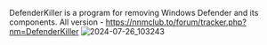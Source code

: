 DefenderKiller is a program for removing Windows Defender and its components.
All version - https://nnmclub.to/forum/tracker.php?nm=DefenderKiller
![2024-07-26_103243](https://github.com/user-attachments/assets/ec42b51d-4b02-4551-8c2d-e767df08ba3f)